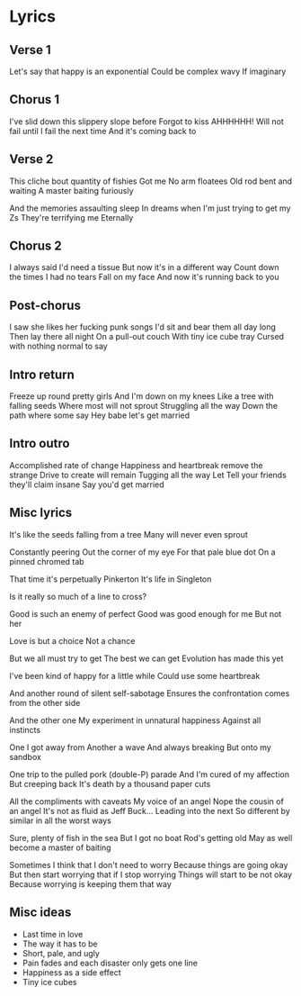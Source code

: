 # Lyrics

## Verse 1

Let's say that happy is an exponential
Could be complex wavy
If imaginary


## Chorus 1

I've slid down this slippery slope before
Forgot to kiss
AHHHHHH!
Will not fail until I fail the next time
And it's coming back to


## Verse 2

This cliche bout quantity of fishies
Got me
No arm floatees
Old rod bent and waiting
A master baiting furiously

And the memories assaulting sleep
In dreams when I'm just trying to get my Zs
They're terrifying me
Eternally


## Chorus 2

I always said I'd need a tissue
But now it's in a different way
Count down the times I had no tears
Fall on my face
And now it's running back to you


## Post-chorus

I saw she likes her fucking punk songs
I'd sit and bear them all day long
Then lay there all night
On a pull-out couch
With tiny ice cube tray
Cursed with nothing normal to say


## Intro return

Freeze up round pretty girls
And I'm down on my knees
Like a tree with falling seeds
Where most will not sprout
Struggling all the way
Down the path where some say
Hey babe let's get married


## Intro outro

Accomplished rate of change
Happiness and heartbreak remove the strange
Drive to create will remain
Tugging all the way
Let
Tell your friends they'll claim insane
Say you'd get married


## Misc lyrics

It's like the seeds falling from a tree
Many will never even sprout

Constantly peering
Out the corner of my eye
For that pale blue dot
On a pinned chromed tab

That time it's perpetually Pinkerton
It's life in Singleton

Is it really so much of a line to cross?

Good is such an enemy of perfect
Good was good enough for me
But not her

Love is but a choice
Not a chance

But we all must try to get
The best we can get
Evolution has made this yet

I've been kind of happy for a little while
Could use some heartbreak

And another round of silent self-sabotage
Ensures the confrontation comes from the other side

And the other one
My experiment in unnatural happiness
Against all instincts

One I got away from
Another a wave
And always breaking
But onto my sandbox

One trip to the pulled pork (double-P) parade
And I'm cured of my affection
But creeping back
It's death by a thousand paper cuts

All the compliments with caveats
My voice of an angel
Nope the cousin of an angel
It's not as fluid as Jeff Buck...
Leading into the next
So different by similar in all the worst ways

Sure, plenty of fish in the sea
But I got no boat
Rod's getting old
May as well become a master of baiting

Sometimes I think that I don't need to worry
Because things are going okay
But then start worrying that if I stop worrying
Things will start to be not okay
Because worrying is keeping them that way


## Misc ideas

* Last time in love
* The way it has to be
* Short, pale, and ugly
* Pain fades and each disaster only gets one line
* Happiness as a side effect
* Tiny ice cubes
